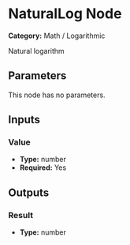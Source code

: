 
# NaturalLog Node

**Category:** Math / Logarithmic

Natural logarithm

## Parameters

This node has no parameters.

## Inputs


### Value
- **Type:** number
- **Required:** Yes



## Outputs


### Result
- **Type:** number




